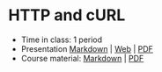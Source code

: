 # HTTP and cURL

- Time in class: 1 period
- Presentation [Markdown](./PRESENTATION.md) |
  [Web](https://heig-vd-dai-course.github.io/heig-vd-dai-course/21-http-and-curl/)
  |
  [PDF](https://heig-vd-dai-course.github.io/heig-vd-dai-course/21-http-and-curl/21-http-and-curl-presentation.pdf)<!-- | [Video (in French)]() -->
- Course material: [Markdown](./COURSE_MATERIAL.md) |
  [PDF](https://heig-vd-dai-course.github.io/heig-vd-dai-course/21-http-and-curl/21-http-and-curl-course-material.pdf)
